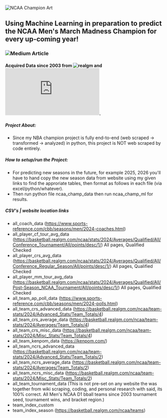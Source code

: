 ![NCAA Champion Art](https://github.com/allenjake440/Mens_March_Madness_Champion/assets/134075534/9c552d90-6d45-4b71-bf29-6838626cf0e9)

## Using Machine Learning in preparation to predict the NCAA Men's March Madness Champion for every up-coming year!

### ![Medium Article](https://allenjake440.medium.com/predicting-the-mens-march-madness-champion-with-machine-learning-892bd78997ca)

#### Acquired Data since 2003 from ![realgm](https://basketball.realgm.com/ncaa/) and ![Men's College Basketball Reference](https://www.sports-reference.com/cbb/seasons/men/2023-polls.html).

##### Project About:
- Since my NBA champion project is fully end-to-end (web scraped -> transformed -> analyzed) in python, this project is NOT web scraped by code entirely. 
##### How to setup/run the Project:
- For predicting new seasons in the future, for example 2025, 2026 you'll have to hand copy the new season data from website using my given links to find the approriate tables, then format as follows in each file (via excel/python/whatever).
- Then run python file ncaa_champ_data then run ncaa_champ_ml for results.

##### CSV's | website location links
- all_coach_data (https://www.sports-reference.com/cbb/seasons/men/2024-coaches.html)
- all_player_cf_tour_avg_data (https://basketball.realgm.com/ncaa/stats/2024/Averages/Qualified/All/Conference_Tournament/All/points/desc/1/) All pages, Qualified Checked
- all_player_crs_avg_data (https://basketball.realgm.com/ncaa/stats/2024/Averages/Qualified/All/Conference_Regular_Season/All/points/desc/1/) All pages, Qualified Checked
- all_player_mm_tour_avg_data (https://basketball.realgm.com/ncaa/stats/2024/Averages/Qualified/All/Post-Season_NCAA_Tournament/All/points/desc/1/) All pages, Qualified Checked
- all_team_ap_poll_data (https://www.sports-reference.com/cbb/seasons/men/2024-polls.html)
- all_team_crs_advanced_data (https://basketball.realgm.com/ncaa/team-stats/2024/Advanced_Stats/Team_Totals/4)
- all_team_crs_average_data (https://basketball.realgm.com/ncaa/team-stats/2024/Averages/Team_Totals/4)
- all_team_crs_misc_data (https://basketball.realgm.com/ncaa/team-stats/2024/Misc_Stats/Team_Totals/4)
- all_team_kenpom_data (https://kenpom.com/)
- all_team_ncrs_advanced_data (https://basketball.realgm.com/ncaa/team-stats/2024/Advanced_Stats/Team_Totals/2)
- all_team_ncrs_average_data (https://basketball.realgm.com/ncaa/team-stats/2024/Averages/Team_Totals/2)
- all_team_ncrs_misc_data (https://basketball.realgm.com/ncaa/team-stats/2024/Misc_Stats/Team_Totals/2)
- all_team_tournament_data (This is not pre-set on any website the was together from wiki scraping, coding, and personal research with said, its 100% correct. All Men's NCAA D1 bball teams since 2003 tournament seed, tournament wins, and bracket region.)
- team_index_custom 
- team_index_season (https://basketball.realgm.com/ncaa/teams)
  
   

